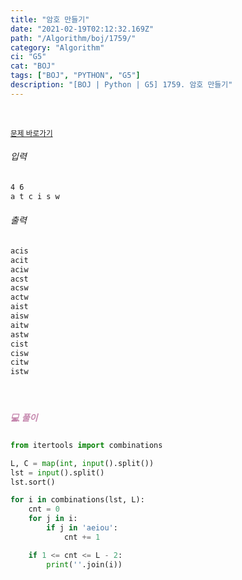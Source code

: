 ```yaml
---
title: "암호 만들기"
date: "2021-02-19T02:12:32.169Z"
path: "/Algorithm/boj/1759/"
category: "Algorithm"
ci: "G5"
cat: "BOJ"
tags: ["BOJ", "PYTHON", "G5"]
description: "[BOJ | Python | G5] 1759. 암호 만들기"
---
```


<br />

<a href="https://www.acmicpc.net/problem/1759"><small>문제 바로가기</small></a>

###### 입력

```sh
4 6
a t c i s w
```

###### 출력

```sh
acis
acit
aciw
acst
acsw
actw
aist
aisw
aitw
astw
cist
cisw
citw
istw
```

<br />

##### <h5 style="color:#C587AE;">💻 풀이</h5>

```python
from itertools import combinations

L, C = map(int, input().split())
lst = input().split()
lst.sort()

for i in combinations(lst, L):
    cnt = 0
    for j in i:
        if j in 'aeiou':
            cnt += 1

    if 1 <= cnt <= L - 2:
        print(''.join(i))
```

